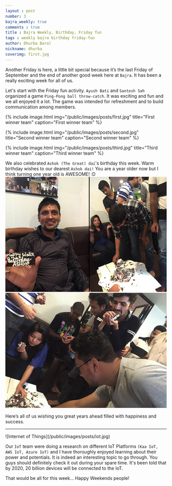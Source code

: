 ```yaml
---
layout : post
number: 3
bajra_weekly: true
comments : true
title : Bajra Weekly, Birthday, Friday fun
tags : weekly bajra birthday friday-fun
author: Dhurba Baral
nickname: dhurba
coverimg: first.jpg
---
```


Another Friday is here, a little bit special because it’s the last Friday of September and the end of another good week here at `Bajra`. 
It has been a really exciting week for all of us. 

Let's start with the Friday fun activity. `Ayush Bati` and `Santosh Sah` organized a  game `Ping-Pong ball throw-catch`. It was exciting and fun and we all enjoyed it a lot. The game was intended for refreshment and to build communication among members.

{% include image.html
            img="/public/images/posts/first.jpg"
            title="First winner team"
            caption="First winner team" %}



{% include image.html
            img="/public/images/posts/second.jpg"
            title="Second winner team"
            caption="Second winner team" %}

{% include image.html
            img="/public/images/posts/third.jpg"
            title="Third winner team"
            caption="Third winner team" %}

We also celebrated `Ashok (The Great) dai`'s birthday this week. 
Warm birthday wishes to our dearest `Ashok dai!` You are a year older now but I think turning one year old is AWESOME! :D 
![Ashok dai's Birthday](/public/images/posts/ashok_dai1.jpg)
![Ashok dai's Birthday](/public/images/posts/ashok_dai2.jpg)

Here’s all of us wishing you great years ahead filled with happiness and success.


<hr />
![Internet of Things](/public/images/posts/iot.jpg)

Our `IoT` team were doing a research on different IoT Platforms `(Kaa IoT, AWS IoT, Azure IoT)` and I have thoroughly enjoyed learning about their power and potentials.
It is indeed an interesting topic to go through.  You guys should  definitely check it out during your spare time. It's been told that by 2020, 20 billion devices will be connected to the IoT. 

That would be all for this week… Happy Weekends people!

